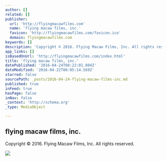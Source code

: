 ```yaml
---
author: []
related: []
publisher:
  url: 'http://flyingmacawfilms.com'
  name: 'flying macaw films, inc.'
  favicon: 'http://flyingmacawfilms.com/favicon.ico'
  domain: flyingmacawfilms.com
keywords: []
description: 'Copyright © 2016. Flying Macaw Films, Inc. All rights reserved.'
app_links: []
isBasedOnUrl: 'http://flyingmacawfilms.com/index.html'
title: 'flying macaw films, inc.'
datePublished: '2016-04-24T08:22:01.804Z'
dateModified: '2016-04-22T08:05:14.569Z'
starred: false
sourcePath: _posts/2016-04-24-flying-macaw-films-inc.md
published: true
inFeed: true
hasPage: false
inNav: false
_context: 'http://schema.org'
_type: MediaObject

---
```

<article style=""><h1>flying macaw films, inc.</h1><p>Copyright © 2016. Flying Macaw Films, Inc. All rights reserved.</p><img src="http://flyingmacawfilms.com/uploads/3/4/9/0/34907192/1430808074.png" /></article>